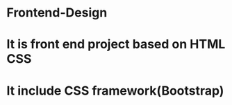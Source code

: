 # Frontend-Design

# It is front end project based on HTML CSS

# It include CSS framework(Bootstrap)
